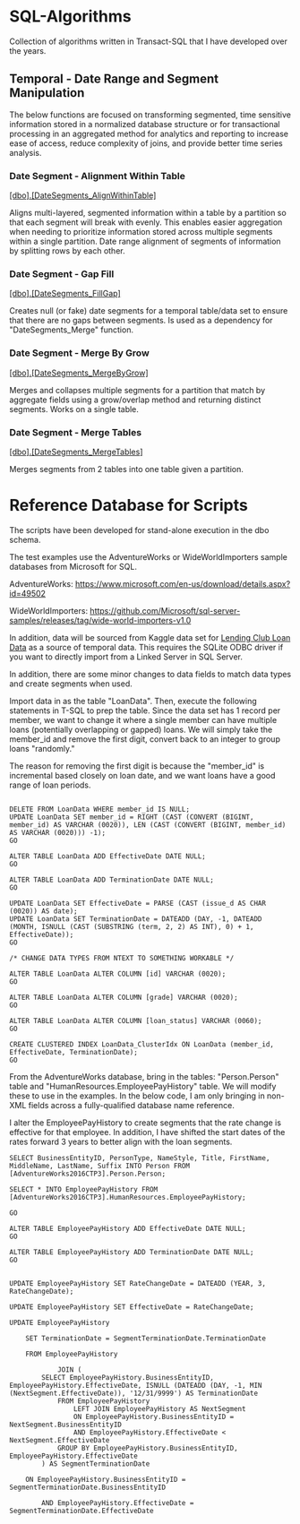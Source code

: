 # SQL-Algorithms
Collection of algorithms written in Transact-SQL that I have developed over the years.

## Temporal - Date Range and Segment Manipulation

The below functions are focused on transforming segmented, time sensitive information stored in a normalized database structure or for transactional processing in an aggregated method for analytics and reporting to increase ease of access, reduce complexity of joins, and provide better time series analysis. 

### Date Segment - Alignment Within Table

[[dbo].[DateSegments_AlignWithinTable]](https://github.com/Quebe/SQL-Algorithms/blob/master/Temporal/Date%20Segment%20Manipulation/DateSegments_AlignWithinTable.md)

Aligns multi-layered, segmented information within a table by a partition so that each segment will break with evenly. This enables easier aggregation when needing to prioritize information stored across multiple segments within a single partition. Date range alignment of segments of information by splitting rows by each other.

### Date Segment - Gap Fill

[[dbo].[DateSegments_FillGap]](https://github.com/Quebe/SQL-Algorithms/blob/master/Temporal/Date%20Segment%20Manipulation/DateSegments_GapFill.md)

Creates null (or fake) date segments for a temporal table/data set to ensure that there are no gaps between segments. Is used as a dependency for "DateSegments_Merge" function.

### Date Segment - Merge By Grow

[[dbo].[DateSegments_MergeByGrow]](https://github.com/Quebe/SQL-Algorithms/blob/master/Temporal/Date%20Segment%20Manipulation/DateSegments_MergeByGrow.md)

Merges and collapses multiple segments for a partition that match by aggregate fields using a grow/overlap method and returning distinct segments. Works on a single table. 

### Date Segment - Merge Tables

[[dbo].[DateSegments_MergeTables]](https://github.com/Quebe/SQL-Algorithms/blob/master/Temporal/Date%20Segment%20Manipulation/DateSegments_MergeTables.md)

Merges segments from 2 tables into one table given a partition.


# Reference Database for Scripts
The scripts have been developed for stand-alone execution in the dbo schema. 

The test examples use the AdventureWorks or WideWorldImporters sample databases from Microsoft for SQL. 
 
AdventureWorks: https://www.microsoft.com/en-us/download/details.aspx?id=49502 

WideWorldImporters: https://github.com/Microsoft/sql-server-samples/releases/tag/wide-world-importers-v1.0 

In addition, data will be sourced from Kaggle data set for [Lending Club Loan Data](https://www.kaggle.com/wendykan/lending-club-loan-data) as a source of temporal data. This requires the SQLite ODBC driver if you want to directly import from a Linked Server in SQL Server.

In addition, there are some minor changes to data fields to match data types and create segments when used. 

Import data in as the table "LoanData". Then, execute the following statements in T-SQL to prep the table. Since the data set has 1 record per member, we want to change it where a single member can have multiple loans (potentially overlapping or gapped) loans. We will simply take the member_id and remove the first digit, convert back to an integer to group loans "randomly." 

The reason for removing the first digit is because the "member_id" is incremental based closely on loan date, and we want loans have a good range of loan periods.

<pre><code>
DELETE FROM LoanData WHERE member_id IS NULL;
UPDATE LoanData SET member_id = RIGHT (CAST (CONVERT (BIGINT, member_id) AS VARCHAR (0020)), LEN (CAST (CONVERT (BIGINT, member_id) AS VARCHAR (0020))) -1);
GO

ALTER TABLE LoanData ADD EffectiveDate DATE NULL;
GO

ALTER TABLE LoanData ADD TerminationDate DATE NULL;
GO 

UPDATE LoanData SET EffectiveDate = PARSE (CAST (issue_d AS CHAR (0020)) AS date);
UPDATE LoanData SET TerminationDate = DATEADD (DAY, -1, DATEADD (MONTH, ISNULL (CAST (SUBSTRING (term, 2, 2) AS INT), 0) + 1, EffectiveDate));
GO

/* CHANGE DATA TYPES FROM NTEXT TO SOMETHING WORKABLE */

ALTER TABLE LoanData ALTER COLUMN [id] VARCHAR (0020);
GO

ALTER TABLE LoanData ALTER COLUMN [grade] VARCHAR (0020);
GO 

ALTER TABLE LoanData ALTER COLUMN [loan_status] VARCHAR (0060);
GO

CREATE CLUSTERED INDEX LoanData_ClusterIdx ON LoanData (member_id, EffectiveDate, TerminationDate);
GO
</code></pre>

From the AdventureWorks database, bring in the tables: "Person.Person" table and "HumanResources.EmployeePayHistory" table. We will modify these to use in the examples. In the below code, I am only bringing in non-XML fields across a fully-qualified database name reference.

I alter the EmployeePayHistory to create segments that the rate change is effective for that employee. In addition, I have shifted the start dates of the rates forward 3 years to better align with the loan segments.

<pre><code>SELECT BusinessEntityID, PersonType, NameStyle, Title, FirstName, MiddleName, LastName, Suffix INTO Person FROM [AdventureWorks2016CTP3].Person.Person;

SELECT * INTO EmployeePayHistory FROM [AdventureWorks2016CTP3].HumanResources.EmployeePayHistory;

GO

ALTER TABLE EmployeePayHistory ADD EffectiveDate DATE NULL;
GO

ALTER TABLE EmployeePayHistory ADD TerminationDate DATE NULL;
GO 


UPDATE EmployeePayHistory SET RateChangeDate = DATEADD (YEAR, 3, RateChangeDate);

UPDATE EmployeePayHistory SET EffectiveDate = RateChangeDate;

UPDATE EmployeePayHistory

	SET TerminationDate = SegmentTerminationDate.TerminationDate

	FROM EmployeePayHistory 
    
            JOIN (
		SELECT EmployeePayHistory.BusinessEntityID, EmployeePayHistory.EffectiveDate, ISNULL (DATEADD (DAY, -1, MIN (NextSegment.EffectiveDate)), '12/31/9999') AS TerminationDate
			FROM EmployeePayHistory
				LEFT JOIN EmployeePayHistory AS NextSegment
				ON EmployeePayHistory.BusinessEntityID = NextSegment.BusinessEntityID
				AND EmployeePayHistory.EffectiveDate < NextSegment.EffectiveDate
			GROUP BY EmployeePayHistory.BusinessEntityID, EmployeePayHistory.EffectiveDate
	    ) AS SegmentTerminationDate

	ON EmployeePayHistory.BusinessEntityID = SegmentTerminationDate.BusinessEntityID 

	    AND EmployeePayHistory.EffectiveDate = SegmentTerminationDate.EffectiveDate
</code></pre>



